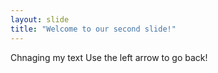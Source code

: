 ```yaml
---
layout: slide
title: "Welcome to our second slide!"
---
```

Chnaging my text
Use the left arrow to go back!
